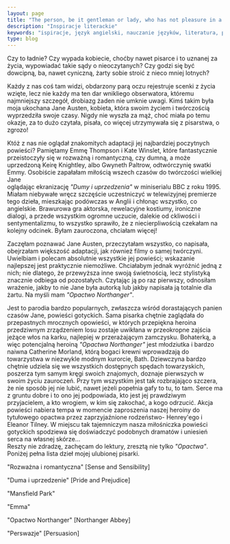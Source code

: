 ```yaml
---
layout: page
title: "The person, be it gentleman or lady, who has not pleasure in a good novel, must be intolerably stupid Jane Austen"
description: "Inspiracje literackie"
keywords: "ispiracje, język angielski, nauczanie języków, literatura, pisarze brytyjscy, wielkie pisarki"
type: blog
---
```


Czy to ładnie? Czy wypada kobiecie, choćby nawet pisarce i to uznanej za życia, wypowiadać takie sądy o nieoczytanych? 
Czy godzi się być dowcipną, ba, nawet cyniczną, żarty sobie stroić z nieco mniej lotnych? 

Każdy z nas coś tam widzi, obdarzony parą oczu rejestruje scenki z życia wzięte, lecz nie każdy ma ten dar wnikliego obserwatora, 
któremu najmniejszy szczegół, drobiazg żaden nie umknie uwagi. Kimś takim była moja ukochana Jane Austen, kobieta, która swoim życiem 
i twórczością wyprzedziła swoje czasy. Nigdy nie wyszła za mąż, choć miała po temu okazje, za to dużo czytała, pisała, 
co więcej utrzymywała się z pisarstwa, o zgrozo! 

Któż z nas nie oglądał znakomitych adaptacji jej najbardziej poczytnych powieści? Pamiętamy Emmę Thompson i Kate Winslet, które 
fantastycznie przeistoczyły się w rozważną i romantyczną, czy dumną, a może uprzedzoną Keirę Knightley,
albo Gwyneth Paltrow, odtwórczynię swatki Emmy. Osobiście zapałałam miłością wszech czasów do twórczości wielkiej Jane  
oglądając ekranizację *"Dumy i uprzedzenia"* w  miniserialu BBC z roku 1995. Miałam niebywałe wręcz szczęście 
uczestniczyć w telewizyjnej premierze tego dzieła, mieszkając podówczas w Anglii i chłonąc wszystko, co angielskie.
Brawurowa gra aktorska, rewelacyjne kostiumy, ironiczne dialogi, a przede wszystkim ogromne uczucie, 
dalekie od ckliwości i sentymentalizmu, to wszystko sprawiło, że z niecierpliwością czekałam na kolejny odcinek. 
Byłam zauroczona, chciałam więcej! 

Zaczęłam poznawać Jane Austen, przeczytałam wszystko, co napisała, obejrzałam większość adaptacji, 
jak również filmy o samej twórczyni. Uwielbiam i polecam absolutnie wszystkie jej powieści; wskazanie najlepszej jest praktycznie 
niemożliwe. Chciałabym jednak wyróżnić jedną z nich; nie dlatego, że przewyższa inne swoją świetnością, 
lecz stylistyką znacznie odbiega od pozostałych. Czytając ją po raz pierwszy, odnosiłam wrażenie, 
jakby to nie Jane była autorką lub jakby napisała ją totalnie dla żartu. 
Na myśli mam *"Opactwo Northanger"*.

Jest to parodia bardzo popularnych, zwłaszcza wśród dorastających panien czasów Jane, powieści gotyckich.
Sama pisarka chętnie zaglądała do przepastnych mrocznych opowieści, 
w których przepiękna heroina przedziwnym zrządzeniem losu zostaje uwikłana w przeokropne zajścia jeżące włos na karku, najlepiej w 
przerażającym zamczysku. 
Bohaterką, a więc potencjalną heroiną *"Opactwa Northanger"* jest młodziutka i bardzo naiwna Catherine Morland, którą bogaci krewni 
wprowadzają do towarzystwa w niezwykle modnym kurorcie, Bath. Dziewczyna bardzo chętnie udziela się we wszystkich dostępnych 
spędach towarzyskich, poszerza tym samym kręgi swoich znajomych, doznaje pierwszych w swoim życiu zauroczeń. Przy tym wszystkim jest 
tak rozbrajająco szczera, że nie sposób jej nie lubić, nawet jeżeli popełnia gafy to tu, to tam. Serce ma z gruntu dobre i to ono jej 
podpowiada, kto jest jej prawdziwym przyjacielem, a kto wrogiem, w kim się zakochać, a kogo odrzucić. Akcja powieści nabiera tempa 
w momencie zaproszenia naszej heroiny do tytułowego opactwa przez zaprzyjaźnione rodzeństwo- Henrey'ego i Eleanor Tilney. W miejscu 
tak tajemniczym nasza miłośniczka powieści gotyckich spodziewa się doświadczyć podobnych dramatów i uniesień serca na własnej skórze...  
Reszty nie zdradzę, zachęcam do lektury, zresztą nie tylko *"Opactwa"*. Poniżej pełna lista dzieł mojej ulubionej pisarki.

"Rozważna i romantyczna" [Sense and Sensibility]

"Duma i uprzedzenie" [Pride and Prejudice]

"Mansfield Park"

"Emma"

"Opactwo Northanger" [Northanger Abbey]

"Perswazje" [Persuasion]



